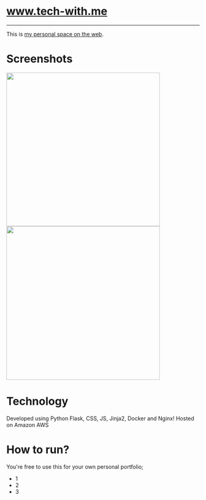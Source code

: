 # www.tech-with.me

----

This is [my personal space on the web](https://tech-with.me). 


# Screenshots
<p float="left">
  <img src="https://raw.githubusercontent.com/" width="400">
  <img src="https://raw.githubusercontent.com/" width="400">
</p>

# Technology

Developed using Python Flask, CSS, JS, Jinja2, Docker and Nginx!
Hosted on Amazon AWS



# How to run?

You're free to use this for your own personal portfolio; 
 - 1 
 - 2 
 - 3 
